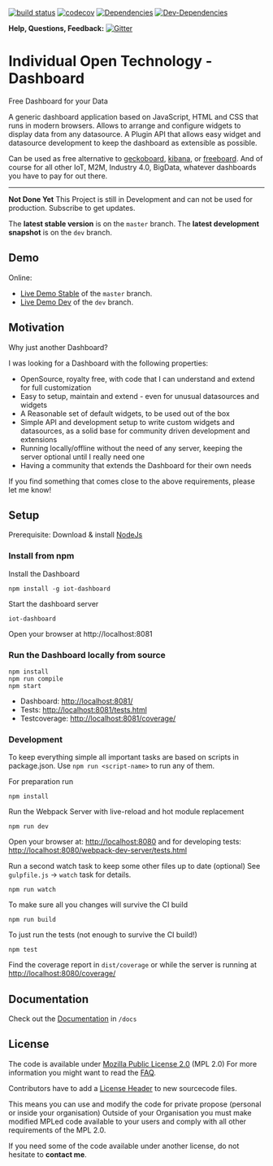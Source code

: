 [![build status](https://gitlab.com/lobaro/iot-dashboard/badges/master/build.svg)](https://gitlab.com/lobaro/iot-dashboard/commits/master) [![codecov](https://codecov.io/gh/Niondir/iot-dashboard/branch/master/graph/badge.svg)](https://codecov.io/gh/Niondir/iot-dashboard) [![Dependencies](https://david-dm.org/niondir/iot-dashboard.svg)](https://david-dm.org/niondir/iot-dashboard)  [![Dev-Dependencies](https://david-dm.org/niondir/iot-dashboard/dev-status.svg)](https://david-dm.org/niondir/iot-dashboard#info=devDependencies)


**Help, Questions, Feedback:**  [![Gitter](https://badges.gitter.im/Niondir/iot-dashboard.svg)](https://gitter.im/Niondir/iot-dashboard?utm_source=badge&utm_medium=badge&utm_campaign=pr-badge&utm_content=body_badge)

# Individual Open Technology - Dashboard
Free Dashboard for your Data

A generic dashboard application based on JavaScript, HTML and CSS that runs in modern browsers.
Allows to arrange and configure widgets to display data from any datasource.
A Plugin API that allows easy widget and datasource development to keep the dashboard as extensible as possible.

Can be used as free alternative to [geckoboard](https://www.geckoboard.com), [kibana](https://www.elastic.co/products/kibana), or [freeboard](https://freeboard.io/).
And of course for all other IoT, M2M, Industry 4.0, BigData, whatever dashboards you have to pay for out there.

---

**Not Done Yet**
This Project is still in Development and can not be used for production. Subscribe to get updates.

The **latest stable version** is on the `master` branch.
The **latest development snapshot** is on the `dev` branch.

## Demo ##

Online:

* [Live Demo Stable](http://demo.iot-dashboard.org/) of the `master` branch.
* [Live Demo Dev](http://demo.iot-dashboard.org/branch/dev/) of the `dev` branch.

## Motivation ##
Why just another Dashboard?

I was looking for a Dashboard with the following properties:

- OpenSource, royalty free, with code that I can understand and extend for full customization
- Easy to setup, maintain and extend - even for unusual datasources and widgets
- A Reasonable set of default widgets, to be used out of the box
- Simple API and development setup to write custom widgets and datasources, as a solid base for community driven development and extensions
- Running locally/offline without the need of any server, keeping the server optional until I really need one
- Having a community that extends the Dashboard for their own needs

If you find something that comes close to the above requirements, please let me know!

## Setup ##

Prerequisite: Download & install [NodeJs](https://nodejs.org)

### Install from npm ###

Install the Dashboard

    npm install -g iot-dashboard

Start the dashboard server

    iot-dashboard

Open your browser at http://localhost:8081

### Run the Dashboard locally from source ###

    npm install
    npm run compile
    npm start

* Dashboard: [http://localhost:8081/](http://localhost:8081/)
* Tests: [http://localhost:8081/tests.html](http://localhost:8081/tests.html)
* Testcoverage: [http://localhost:8081/coverage/](http://localhost:8081/coverage/)

### Development ###

To keep everything simple all important tasks are based on scripts in package.json. Use `npm run <script-name>` to run any of them.

For preparation run

    npm install

Run the Webpack Server with live-reload and hot module replacement

    npm run dev

Open your browser at: [http://localhost:8080](http://localhost:8080) and for developing tests: [http://localhost:8080/webpack-dev-server/tests.html](http://localhost:8080/webpack-dev-server/tests.html)

Run a second watch task to keep some other files up to date (optional)
See `gulpfile.js` -> `watch` task for details.

    npm run watch

To make sure all you changes will survive the CI build

    npm run build

To just run the tests (not enough to survive the CI build!)

    npm test

Find the coverage report in `dist/coverage` or while the server is running at [http://localhost:8080/coverage/](http://localhost:8080/coverage/)

## Documentation ##

Check out the [Documentation](https://github.com/Niondir/iot-dashboard/blob/master/docs/index.md) in `/docs`

## License ##
The code is available under [Mozilla Public License 2.0](https://www.mozilla.org/en-US/MPL/) (MPL 2.0)
For more information you might want to read the [FAQ](https://www.mozilla.org/en-US/MPL/2.0/FAQ/).

Contributors have to add a [License Header](https://www.mozilla.org/en-US/MPL/headers/) to new sourcecode files.

This means you can use and modify the code for private propose (personal or inside your organisation)
Outside of your Organisation you must make modified MPLed code available to your users and comply with all other requirements of the MPL 2.0.

If you need some of the code available under another license, do not hesitate to **contact me**.
